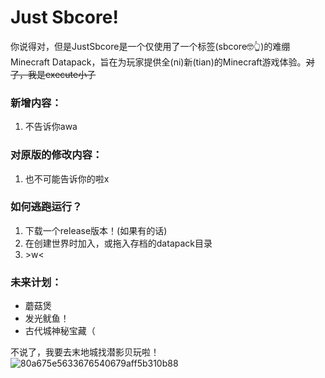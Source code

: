 # Just Sbcore!
你说得对，但是JustSbcore是一个仅使用了一个标签(sbcore🤓👆)的难绷Minecraft Datapack，旨在为玩家提供全(ni)新(tian)的Minecraft游戏体验。~~对了，我是execute小子~~

### 新增内容：
1. 不告诉你awa

### 对原版的修改内容：
1. 也不可能告诉你的啦x

### 如何~~逃跑~~运行？
1. 下载一个release版本！(如果有的话)
2. 在创建世界时加入，或拖入存档的datapack目录
3. \>w<

### 未来计划：
- 蘑菇煲
- 发光鱿鱼！
- 古代城神秘宝藏（

不说了，我要去末地城找潜影贝玩啦！
![80a675e5633676540679aff5b310b88](https://github.com/user-attachments/assets/fe808d07-0212-42ed-a27f-dc389afd8459)
